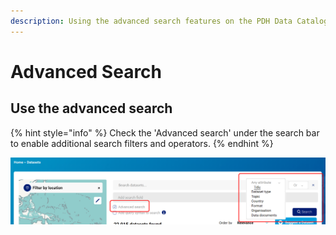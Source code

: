 ```yaml
---
description: Using the advanced search features on the PDH Data Catalogue.
---
```


# Advanced Search

## Use the advanced search

{% hint style="info" %}
Check the 'Advanced search' under the search bar to enable additional search filters and operators.
{% endhint %}

![](../../.gitbook/assets/image%20%2886%29.png)




